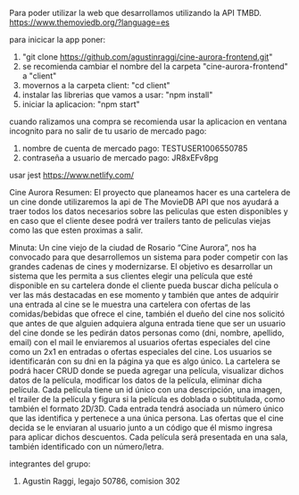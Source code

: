Para poder utilizar la web que desarrollamos utilizando la API TMBD.
https://www.themoviedb.org/?language=es

para inicicar la app poner: 
1) "git clone https://github.com/agustinraggi/cine-aurora-frontend.git"
2) se recomienda cambiar el nombre del la carpeta "cine-aurora-frontend" a "client"
3) movernos a la carpeta client: "cd client" 
4) instalar las librerias que vamos a usar: "npm install"
5) iniciar la aplicacion: "npm start" 

cuando ralizamos una compra se recomienda usar la aplicacion en ventana incognito para no salir de tu usario de mercado pago:
1) nombre de cuenta de mercado pago: TESTUSER1006550785
2) contraseña a usuario de mercado pago: JR8xEFv8pg




usar jest 
https://www.netlify.com/

Cine Aurora
Resumen:
El proyecto que planeamos hacer es una cartelera de un cine donde utilizaremos la api de The MovieDB API que nos ayudará a traer todos los datos necesarios sobre las peliculas que esten disponibles y en caso que el cliente desee podrá ver trailers tanto de peliculas viejas como las que esten proximas a salir.

Minuta:
Un cine viejo  de la ciudad de Rosario “Cine Aurora”,  nos ha convocado para que desarrollemos un sistema para poder competir con las grandes cadenas de cines y modernizarse. 
El objetivo es desarrollar un sistema que les permita a sus clientes elegir una película que esté disponible en su cartelera donde el cliente pueda buscar dicha película o ver las más destacadas en ese momento y también que antes de adquirir una entrada al cine se le muestra una cartelera con ofertas de las comidas/bebidas que ofrece el cine, también el dueño del cine nos solicitó que antes de que alguien adquiera alguna entrada tiene que ser un usuario del cine donde se les pedirán datos personas como (dni, nombre, apellido, email) con el mail le enviaremos al usuarios ofertas especiales del cine como un 2x1 en entradas o ofertas especiales del cine.
Los usuarios se identificarán con su dni en la página ya que es algo único.
La cartelera se podrá hacer CRUD donde se pueda agregar una película, visualizar dichos datos de la película, modificar los datos de la película, eliminar dicha película.
Cada película tiene un id único con una descripción, una imagen, el trailer de la película y figura si la película es doblada o subtitulada, como también el formato 2D/3D.
Cada entrada tendrá asociada un número único que las identifica y pertenece a una única persona.
Las ofertas que el cine decida se le enviaran al usuario junto a un código que él mismo ingresa para aplicar dichos descuentos.
Cada película será presentada en una sala, también identificado con un número/letra.

integrantes del grupo:
1) Agustin Raggi, legajo 50786, comision 302
